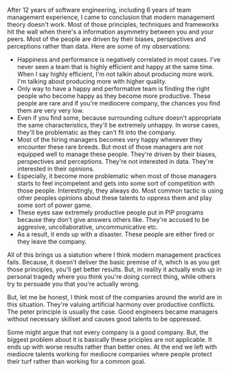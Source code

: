 After 12 years of software engineering, including 6 years of team management experience, I came to conclusion that modern management theory doesn't work. Most of those principles, techniques and frameworks hit the wall when there's a information asymmetry between you and your peers. Most of the people are driven by their biases, perspectives and perceptions rather than data. Here are some of my observations:

- Happiness and performance is negatively correlated in most cases. I've never seen a team that is highly efficient and happy at the same time. When I say highly efficient, I'm not talkin about producing more work. I'm talking about producing more with higher quality. 
- Only way to have a happy and performative team is finding the right people who become happy as they become more productive. These people are rare and if you're mediocere company, the chances you find them are very very low.
- Even if you find some, because surrounding culture doesn't appropriate the same characteristics, they'll be extremely unhappy. In worse cases, they'll be problematic as they can't fit into the company.
- Most of the hiring managers becomes very happy whenever they encounter these rare breeds. But most of those managers are not equipped well to manage these people. They're driven by their biases, perspectives and perceptions. They're not interested in data. They're interested in their opinions.
- Especially, it become more problematic when most of those managers starts to feel incompetent and gets into some sort of competition with those people. Interestingly, they always do. Most common tactic is using other peoples opinions about these talents to oppress them and play some sort of power game. 
- These eyes saw extremely productive people put in PIP programs because they don't give answers others like. They're accused to be aggresive, uncollaborative, uncommunicative etc.
- As a result, it ends up with a disaster. These people are either fired or they leave the company. 

All of this brings us a siatution where I think modern management practices fails. Because, it doesn't deliver the basic premise of it, which is as you get those principles, you'll get better results. But, in reality it actually ends up in personal tragedy where you think you're doing correct thing, while others try to persuade you that you're actually wrong.

But, let me be honest, I think most of the companies around the world are in this situation. They're valuing artificial harmony over productive conflicts. The peter principle is usually the case. Good engineers became managers without necessary skillset and causes good talents to be oppressed. 

Some might argue that not every company is a good company. But, the biggest problem about it is basically these priciples are not applicable. It ends up with worse results rather than better ones. At the end we left with mediocre talents working for mediocre companies where people protect their turf rather than working for a common goal.